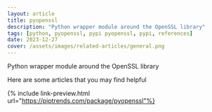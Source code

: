 ```yaml
---
layout: article
title: pyopenssl
description: "Python wrapper module around the OpenSSL library"
tags: [python, pyopenssl, pypi pyopenssl, pypi, references]
date: 2023-12-27
cover: /assets/images/related-articles/general.png
---
```


Python wrapper module around the OpenSSL library

Here are some articles that you may find helpful

{% include link-preview.html url="https://piptrends.com/package/pyopenssl"%}